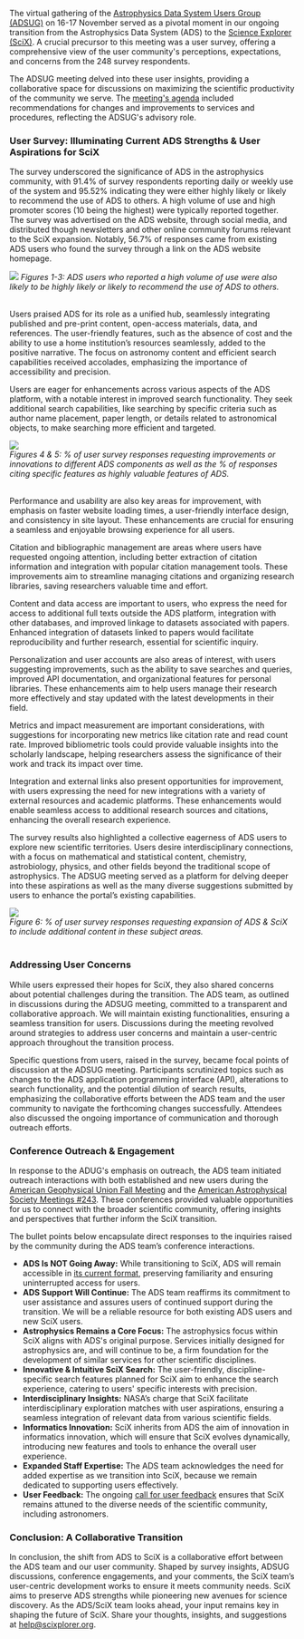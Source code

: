 The virtual gathering of the [Astrophysics Data System Users Group (ADSUG)](../about/adsug/) on 16-17 November served as a pivotal moment in our ongoing transition from the Astrophysics Data System (ADS) to the [Science Explorer (SciX)](../scixblog/scix). A crucial precursor to this meeting was a user survey, offering a comprehensive view of the user community's perceptions, expectations, and concerns from the 248 survey respondents. 

The ADSUG meeting delved into these user insights, providing a collaborative space for discussions on maximizing the scientific productivity of the community we serve. The [meeting's agenda](../about/adsug/past_meetings/2023-11-16-202311-program.html) included recommendations for changes and improvements to services and procedures, reflecting the ADSUG's advisory role.

### User Survey: Illuminating Current ADS Strengths & User Aspirations for SciX
The survey underscored the significance of ADS in the astrophysics community, with 91.4% of survey respondents reporting daily or weekly use of the system and 95.52% indicating they were either highly likely or likely to recommend the use of ADS to others. A high volume of use and high promoter scores (10 being the highest) were typically reported together. The survey was advertised on the ADS website, through social media, and distributed though newsletters and other online community forums relevant to the SciX expansion. Notably, 56.7% of responses came from existing ADS users who found the survey through a link on the ADS website homepage. 

<div class="text-center">
    <img class="img-thumbnail" src="{{ site.baseurl }}/blog/images/blog_2024-02-26_surveyresponse_1.png" />
<em>Figures 1-3: ADS users who reported a high volume of use were also likely to be highly likely or likely to recommend the use of ADS to others. 
</em>
</div>
<br>

Users praised ADS for its role as a unified hub, seamlessly integrating published and pre-print content, open-access materials, data, and references. The user-friendly features, such as the absence of cost and the ability to use a home institution’s resources seamlessly, added to the positive narrative. The focus on astronomy content and efficient search capabilities received accolades, emphasizing the importance of accessibility and precision.

Users are eager for enhancements across various aspects of the ADS platform, with a notable interest in improved search functionality. They seek additional search capabilities, like searching by specific criteria such as author name placement, paper length, or details related to astronomical objects, to make searching more efficient and targeted.

<div class="text-center">
    <img class="img-thumbnail" src="{{ site.baseurl }}/blog/images/blog_2024-02-26_surveyresponse_2.png" />
<br>
<em>Figures 4 & 5: % of user survey responses requesting improvements or innovations to different ADS components as well as the % of responses citing specific features as highly valuable features of ADS.  
</em>
</div>
<br>

Performance and usability are also key areas for improvement, with emphasis on faster website loading times, a user-friendly interface design, and consistency in site layout. These enhancements are crucial for ensuring a seamless and enjoyable browsing experience for all users.

Citation and bibliographic management are areas where users have requested ongoing attention, including better extraction of citation information and integration with popular citation management tools. These improvements aim to streamline managing citations and organizing research libraries, saving researchers valuable time and effort.

Content and data access are important to users, who express the need for access to additional full texts outside the ADS platform, integration with other databases, and improved linkage to datasets associated with papers. Enhanced integration of datasets linked to papers would facilitate reproducibility and further research, essential for scientific inquiry.

Personalization and user accounts are also areas of interest, with users suggesting improvements, such as the ability to save searches and queries, improved API documentation, and organizational features for personal libraries. These enhancements aim to help users manage their research more effectively and stay updated with the latest developments in their field.

Metrics and impact measurement are important considerations, with suggestions for incorporating new metrics like citation rate and read count rate. Improved bibliometric tools could provide valuable insights into the scholarly landscape, helping researchers assess the significance of their work and track its impact over time.

Integration and external links also present opportunities for improvement, with users expressing the need for new integrations with a variety of external resources and academic platforms. These enhancements would enable seamless access to additional research sources and citations, enhancing the overall research experience.

The survey results also highlighted a collective eagerness of ADS users to explore new scientific territories. Users desire interdisciplinary connections, with a focus on mathematical and statistical content, chemistry, astrobiology, physics, and other fields beyond the traditional scope of astrophysics. The ADSUG meeting served as a platform for delving deeper into these aspirations as well as the many diverse suggestions submitted by users to enhance the portal’s existing capabilities. 

<div class="text-center">
    <img class="img-thumbnail" src="{{ site.baseurl }}/blog/images/blog_2024-02-26_surveyresponse_3.png" />
<br>
<em>Figure 6: % of user survey responses requesting expansion of ADS & SciX to include additional content in these subject areas.  
</em>
</div>
<br>

### Addressing User Concerns
While users expressed their hopes for SciX, they also shared concerns about potential challenges during the transition. The ADS team, as outlined in discussions during the ADSUG meeting, committed to a transparent and collaborative approach. We will maintain existing functionalities, ensuring a seamless transition for users. Discussions during the meeting revolved around strategies to address user concerns and maintain a user-centric approach throughout the transition process.

Specific questions from users, raised in the survey, became focal points of discussion at the ADSUG meeting. Participants scrutinized topics such as changes to the ADS application programming interface (API), alterations to search functionality, and the potential dilution of search results, emphasizing the collaborative efforts between the ADS team and the user community to navigate the forthcoming changes successfully. Attendees also discussed the ongoing importance of communication and thorough outreach efforts. 

### Conference Outreach & Engagement
In response to the ADUG's emphasis on outreach, the ADS team initiated outreach interactions with both established and new users during the [American Geophysical Union Fall Meeting](../scixblog/AGUSciXLaunch) and the [American Astrophysical Society Meetings #243](../scixblog/aas-2024). These conferences provided valuable opportunities for us to connect with the broader scientific community, offering insights and perspectives that further inform the SciX transition.

The bullet points below encapsulate direct responses to the inquiries raised by the community during the ADS team’s conference interactions.

* **ADS Is NOT Going Away:** While transitioning to SciX, ADS will remain accessible in [its current format](https://ui.adsabs.harvard.edu/), preserving familiarity and ensuring uninterrupted access for users.
* **ADS Support Will Continue:** The ADS team reaffirms its commitment to user assistance and assures users of continued support during the transition. We will be a reliable resource for both existing ADS users and new SciX users.
* **Astrophysics Remains a Core Focus:** The astrophysics focus within SciX aligns with ADS's original purpose. Services initially designed for astrophysics are, and will continue to be, a firm foundation for the development of similar services for other scientific disciplines.
* **Innovative & Intuitive SciX Search:** The user-friendly, discipline-specific search features planned for SciX aim to enhance the search experience, catering to users' specific interests with precision.
* **Interdisciplinary Insights:** NASA’s charge that SciX facilitate interdisciplinary exploration matches with user aspirations, ensuring a seamless integration of relevant data from various scientific fields.
* **Informatics Innovation:** SciX inherits from ADS the aim of innovation in informatics innovation, which will ensure that SciX evolves dynamically, introducing new features and tools to enhance the overall user experience.
* **Expanded Staff Expertise:** The ADS team acknowledges the need for added expertise as we transition into SciX, because we remain dedicated to supporting users effectively.
* **User Feedback:** The ongoing [call for user feedback](../feedback/general?from=%2F) ensures that SciX remains attuned to the diverse needs of the scientific community, including astronomers.

### Conclusion: A Collaborative Transition
In conclusion, the shift from ADS to SciX is a collaborative effort between the ADS team and our user community. Shaped by survey insights, ADSUG discussions, conference engagements, and your comments, the SciX team’s user-centric development works to ensure it meets community needs. SciX aims to preserve ADS strengths while pioneering new avenues for science discovery. As the ADS/SciX team looks ahead, your input remains key in shaping the future of SciX. Share your thoughts, insights, and suggestions at [help@scixplorer.org](mailto:help@scixplorer.org).
